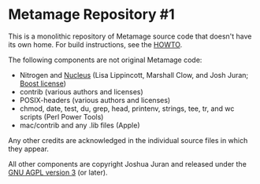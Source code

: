 Metamage Repository #1
======================

This is a monolithic repository of Metamage source code that doesn't have its own home.  For build instructions, see the [HOWTO][].

The following components are not original Metamage code:

* Nitrogen and [Nucleus][] (Lisa Lippincott, Marshall Clow, and Josh Juran; [Boost license][])
* contrib (various authors and licenses)
* POSIX-headers (various authors and licenses)
* chmod, date, test, du, grep, head, printenv, strings, tee, tr, and wc scripts (Perl Power Tools)
* mac/contrib and any .lib files (Apple)

Any other credits are acknowledged in the individual source files in which they appear.

All other components are copyright Joshua Juran and released under the [GNU AGPL version 3][AGPL] (or later).

[HOWTO]:  <HOWTO.md>

[Nucleus]:  <base/nucleus/README.md>

[AGPL]:  <LICENSE/AGPL-3.0.txt>
[Boost license]:  <contrib/boost/LICENSE_1_0.txt>
